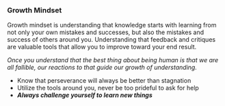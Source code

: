 ### Growth Mindset

Growth mindset is understanding that knowledge starts with learning from not only your own mistakes and successes, but also the mistakes and success of others around you. Understanding that feedback and critiques are valuable tools that allow you to improve toward your end result.

*Once you understand that the best thing about being human is that we are all fallible, our reactions to that guide our growth of understanding.*

- Know that perseverance will always be better than stagnation
- Utilize the tools around you, never be too prideful to ask for help
- ***Always challenge yourself to learn new things***